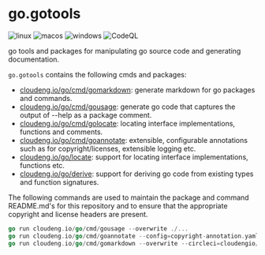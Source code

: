 # go.gotools

![linux](https://github.com/cloudengio/go.gotools/actions/workflows/linux.yml/badge.svg)
![macos](https://github.com/cloudengio/go.gotools/actions/workflows/macos.yml/badge.svg)
![windows](https://github.com/cloudengio/go.gotools/actions/workflows/windows.yml/badge.svg)
![CodeQL](https://github.com/cloudengio/go.gotools/actions/workflows/codeql.yml/badge.svg)

go tools and packages for manipulating go source code and
generating documentation.

`go.gotools` contains the following cmds and packages:

- [cloudeng.io/go/cmd/gomarkdown](cmd/gomarkdown/README.md): generate markdown for go packages and commands.
- [cloudeng.io/go/cmd/gousage](cmd/gousage/README.md): generate go code that
captures the output of --help as a package comment.
- [cloudeng.io/go/cmd/golocate](cmd/golocate/README.md): locating interface implementations, functions and comments.
- [cloudeng.io/go/cmd/goannotate](cmd/goannotate/README.md): extensible, configurable
annotations such as for copyright/licenses, extensible logging etc.
- [cloudeng.io/go/locate](locate/README.md): support for locating interface implementations,
functions etc.
- [cloudeng.io/go/derive](derive/README.md): support for deriving go code from existing
types and function signatures.

The following commands are used to maintain the package
and command README.md's for this repository and to ensure
that the appropriate copyright and license headers are present.

```go
go run cloudeng.io/go/cmd/gousage --overwrite ./...
go run cloudeng.io/go/cmd/goannotate --config=copyright-annotation.yaml --annotation=cloudeng-copyright ./...
go run cloudeng.io/go/cmd/gomarkdown --overwrite --circleci=cloudengio/go.gotools --goreportcard ./...
```
